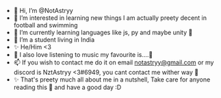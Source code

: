 - 👋 Hi, I’m @NotAstryy
- 👀 I’m interested in learning new things I am actually preety decent in football and swimming
- 🌱 I’m currently learning languages like js, py and maybe unity 👀
- 💞️ I’m a student living in India 
- ✨ He/Him <3
- 🎵 I also love listening to music my favourite is....👀
- 📫 If you wish to contact me do it on email notastryy@gmail.com or my discord is NztAstryy <3#6949, you cant contact me wither way 🙂
- ✨ That's preety much all about me in a nutshell, Take care for anyone reading this 👀 and have a good day :D

<!---
NotAstryy/NotAstryy is a ✨ special ✨ repository because its `README.md` (this file) appears on your GitHub profile.
You can click the Preview link to take a look at your changes.
--->
